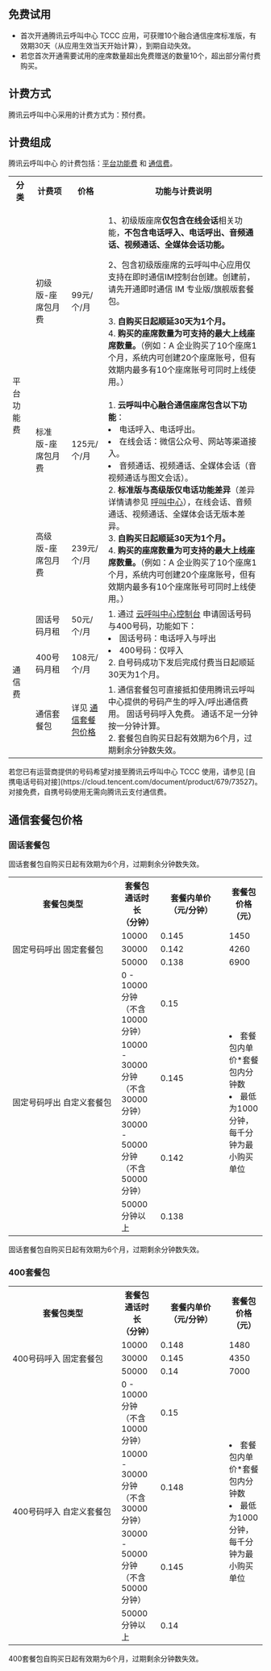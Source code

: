 ## 免费试用
- 首次开通腾讯云呼叫中心 TCCC 应用，可获赠10个融合通信座席标准版，有效期30天（从应用生效当天开始计算），到期自动失效。
- 若您首次开通需要试用的座席数量超出免费赠送的数量10个，超出部分需付费购买。


## 计费方式
腾讯云呼叫中心采用的计费方式为：预付费。

## 计费组成
腾讯云呼叫中心 的计费包括：[平台功能费](#platform) 和 [通信费](#platform)。
[](id:platform)
<table ><tbody ><tr>
<th width="0px" >分类</th><th width="0px" >计费项</th><th width="0px" >价格</th><th width="0px" >功能与计费说明</th></tr>
<tr>
<td rowspan="3" >平台功能费<br>
</td>
<td>初级版-座席包月费</td>
<td>99元/个/月</td>
<td><p>1、初级版座席<b>仅包含在线会话</b>相关功能，<b>不包含电话呼入、电话呼出、音频通话、视频通话、全媒体会话功能。</b></p>
<p>2、包含初级版座席的云呼叫中心应用仅支持在即时通信IM控制台创建。创建前，请先开通即时通信 IM 专业版/旗舰版套餐包。</p>
<p>3. <b>自购买日起顺延30天为1个月。</b><br>
4. <b>购买的座席数量为可支持的最大上线座席数量。</b>（例如：A 企业购买了10个座席1个月，系统内可创建20个座席账号，但有效期内最多有10个座席账号可同时上线使用。）</p></td>
</tr>
<tr>
<td>标准版-座席包月费</td>
<td>125元/个/月</td>
<td rowspan="2" >1. <b>云呼叫中心融合通信座席包含以下功能</b>：
<li>电话呼入、电话呼出。</li>
<li>在线会话：微信公众号、网站等渠道接入。</li>
<li>音频通话、视频通话、全媒体会话（音视频通话与图文会话）。</li>
2. <b>标准版与高级版仅电话功能差异</b>（差异详情请参见 <a href="https://cloud.tencent.com/document/product/679/73386" rel="noopener" target="_blank" >呼叫中心</a>），在线会话、音频通话、视频通话、全媒体会话无版本差异。<br>
3. <b>自购买日起顺延30天为1个月。</b><br>
4. <b>购买的座席数量为可支持的最大上线座席数量。</b>（例如：A 企业购买了10个座席1个月，系统内可创建20个座席账号，但有效期内最多有10个座席账号可同时上线使用。）</td>
</tr>

<tr>
<td>高级版-座席包月费</td>
<td>239元/个/月</td>
</tr>

<tr>
<td rowspan="3" >通信费</td>
<td>固话号码月租</td>
<td>50元/个/月</td>
<td rowspan="2" >1. 通过 <a href="https://console.cloud.tencent.com/ccc" rel="noopener" target="_blank" >云呼叫中心控制台</a> 申请固话号码与400号码，功能如下：
<li>固话号码：电话呼入与呼出</li>
<li>400号码：仅呼入</li>
2. 自号码成功下发后完成付费当日起顺延30天为1个月。</td>
</tr>
<tr>
<td>400号码月租</td>
<td>108元/个/月</td>
</tr>
<tr>
<td>通信套餐包</td>
<td>详见 <href="#Price" rel="noopener" target="_blank" > <a href="https://cloud.tencent.com/document/product/679/45797#Price" rel="noopener" target="_blank" >通信套餐包价格</a> </a></td>
<td>1. 通信套餐包可直接抵扣使用腾讯云呼叫中心提供的号码产生的呼入/呼出通信费用。 固话号码呼入免费。 通话不足一分钟按一分钟计算。<br>
2. 套餐包自购买日起有效期为6个月，过期剩余分钟数失效。</td>
</tr>
</tbody>
</table>


<dx-alert infotype="explain" title="">
若您已有运营商提供的号码希望对接至腾讯云呼叫中心 TCCC 使用，请参见 [自携电话号码对接](https://cloud.tencent.com/document/product/679/73527)。对接免费，自携号码使用无需向腾讯云支付通信费。
</dx-alert>


[](id:Price)
## 通信套餐包价格
### 固话套餐包
固话套餐包自购买日起有效期为6个月，过期剩余分钟数失效。
[](id:fix)
<table>
   <tr>
      <th width="200px" style="text-align:center">套餐包类型</td>
      <th width="0px" style="text-align:center">套餐包通话时长<br>
（分钟）</td>
      <th width="120px"  style="text-align:center">套餐内单价<br>
（元/分钟）</td>
      <th width="0px"  style="text-align:center">套餐包价格<br>
（元）</td>
   </tr>
   <tr>
      <td rowspan='3'>固定号码呼出
固定套餐包</td>
      <td>10000</td>
      <td>0.145</td>
      <td>1450</td>
   </tr>
   <tr>
      <td>30000</td>
      <td>0.142</td>
      <td>4260</td>
   </tr>
   <tr>
      <td>50000</td>
      <td>0.138</td>
      <td>6900</td>
   </tr>
   <tr>
      <td rowspan='4'>固定号码呼出
自定义套餐包</td>
      <td>0 - 10000 分钟 （不含 10000 分钟）</td>
      <td>0.15</td>
      <td rowspan='4'><li>套餐包内单价*套餐包内分钟数</li>
<li>最低为1000分钟，每千分钟为最小购买单位</li></td>
   </tr>
   <tr>
      <td>10000 - 30000 分钟 （不含 30000 分钟）</td>
      <td>0.145</td>
   </tr>
   <tr>
      <td>30000 - 50000 分钟 （不含 50000 分钟）</td>
      <td>0.142</td>
   </tr>
   <tr>
      <td>50000分钟以上</td>
      <td>0.138</td>
   </tr>
</table>

<dx-alert infotype="explain" title="">
固话套餐包自购买日起有效期为6个月，过期剩余分钟数失效。
</dx-alert>

### 400套餐包 
[](id:combo)
<table>
   <tr>
      <th width="200px" style="text-align:center">套餐包类型</td>
      <th width="0px" style="text-align:center">套餐包通话时长<br>
（分钟）</td>
      <th width="120px"  style="text-align:center">套餐内单价<br>
（元/分钟）</td>
      <th width="0px"  style="text-align:center">套餐包价格<br>
（元）</td>
   </tr>
   <tr>
      <td rowspan='3'>400号码呼入 固定套餐包</td>
      <td>10000</td>
      <td>0.148</td>
      <td>1480</td>
   </tr>
   <tr>
      <td>30000</td>
      <td>0.145</td>
      <td>4350</td>
   </tr>
   <tr>
      <td>50000</td>
      <td>0.14</td>
      <td>7000</td>
   </tr>
   <tr>
      <td rowspan='4'>400号码呼入 自定义套餐包</td>
      <td>0 - 10000 分钟 （不含 10000 分钟）</td>
      <td>0.15</td>
      <td rowspan='4'><li>套餐包内单价*套餐包内分钟数</li>
<li>最低为1000分钟，每千分钟为最小购买单位</li></td>
   </tr>
   <tr>
      <td>10000 - 30000 分钟 （不含 30000 分钟）</td>
      <td>0.148</td>
   </tr>
   <tr>
      <td>30000 - 50000 分钟 （不含 50000 分钟）</td>
      <td>0.145</td>
   </tr>
   <tr>
      <td>50000分钟以上</td>
      <td>0.14</td>
   </tr>
</table>
<dx-alert infotype="explain" title="">
400套餐包自购买日起有效期为6个月，过期剩余分钟数失效。
</dx-alert>

